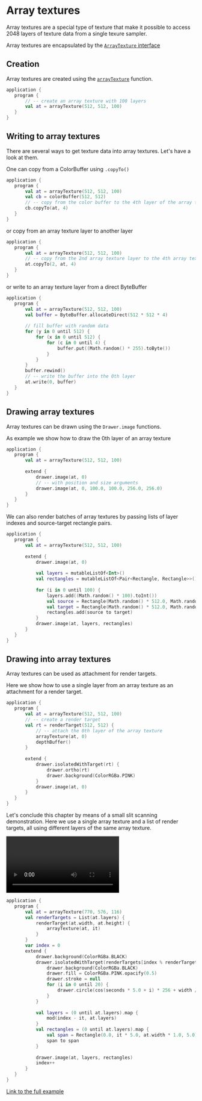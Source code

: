  
 # Array textures 
 
 Array textures are a special type of texture that make it possible to access 2048 layers of texture data from a single texure sampler. 
 
 Array textures are encapsulated by the [`ArrayTexture` interface](https://api.openrndr.org/org.openrndr.draw/-array-texture/index.html) 
 
 ## Creation 
 
 Array textures are created using the [`arrayTexture`](https://api.openrndr.org/org.openrndr.draw/array-texture.html) function. 
 
 ```kotlin
application {
    program {
        // -- create an array texture with 100 layers
        val at = arrayTexture(512, 512, 100)
    }
}
``` 
 
 ## Writing to array textures 
 
 There are several ways to get texture data into array textures. Let's have a look at them. 
 
 One can copy from a ColorBuffer using `.copyTo()` 
 
 ```kotlin
application {
    program {
        val at = arrayTexture(512, 512, 100)
        val cb = colorBuffer(512, 512)
        // -- copy from the color buffer to the 4th layer of the array texture
        cb.copyTo(at, 4)
    }
}
``` 
 
 or copy from an array texture layer to another layer 
 
 ```kotlin
application {
    program {
        val at = arrayTexture(512, 512, 100)
        // -- copy from the 2nd array texture layer to the 4th array texture layer
        at.copyTo(2, at, 4)
    }
}
``` 
 
 or write to an array texture layer from a direct ByteBuffer 
 
 ```kotlin
application {
    program {
        val at = arrayTexture(512, 512, 100)
        val buffer = ByteBuffer.allocateDirect(512 * 512 * 4)
        
        // fill buffer with random data
        for (y in 0 until 512) {
            for (x in 0 until 512) {
                for (c in 0 until 4) {
                    buffer.put((Math.random() * 255).toByte())
                }
            }
        }
        buffer.rewind()
        // -- write the buffer into the 0th layer
        at.write(0, buffer)
    }
}
``` 
 
 ## Drawing array textures 
 
 Array textures can be drawn using the `Drawer.image` functions. 
 
 As example we show how to draw the 0th layer of an array texture 
 
 ```kotlin
application {
    program {
        val at = arrayTexture(512, 512, 100)
        
        extend {
            drawer.image(at, 0)
            // -- with position and size arguments
            drawer.image(at, 0, 100.0, 100.0, 256.0, 256.0)
        }
    }
}
``` 
 
 We can also render batches of array textures by passing lists of layer indexes and source-target rectangle pairs. 
 
 ```kotlin
application {
    program {
        val at = arrayTexture(512, 512, 100)
        
        extend {
            drawer.image(at, 0)
            
            val layers = mutableListOf<Int>()
            val rectangles = mutableListOf<Pair<Rectangle, Rectangle>>()
            
            for (i in 0 until 100) {
                layers.add((Math.random() * 100).toInt())
                val source = Rectangle(Math.random() * 512.0, Math.random() * 512.0, Math.random() * 512.0, Math.random() * 512.0)
                val target = Rectangle(Math.random() * 512.0, Math.random() * 512.0, Math.random() * 512.0, Math.random() * 512.0)
                rectangles.add(source to target)
            }
            drawer.image(at, layers, rectangles)
        }
    }
}
``` 
 
 ## Drawing into array textures 
 
 Array textures can be used as attachment for render targets. 
 
 Here we show how to use a single layer from an array texture as an attachment for a render target. 
 
 ```kotlin
application {
    program {
        val at = arrayTexture(512, 512, 100)
        // -- create a render target
        val rt = renderTarget(512, 512) {
            // -- attach the 0th layer of the array texture
            arrayTexture(at, 0)
            depthBuffer()
        }
        
        extend {
            drawer.isolatedWithTarget(rt) {
                drawer.ortho(rt)
                drawer.background(ColorRGBa.PINK)
            }
            drawer.image(at, 0)
        }
    }
}
``` 
 
 Let's conclude this chapter by means of a small slit scanning demonstration. Here we use a single array 
texture and a list of render targets, all using different layers of the same array texture. 
 
 <video controls>
    <source src="media/array-texture-001.mp4" type="video/mp4"></source>
</video>
 
 
 ```kotlin
application {
    program {
        val at = arrayTexture(770, 576, 116)
        val renderTargets = List(at.layers) {
            renderTarget(at.width, at.height) {
                arrayTexture(at, it)
            }
        }
        var index = 0
        extend {
            drawer.background(ColorRGBa.BLACK)
            drawer.isolatedWithTarget(renderTargets[index % renderTargets.size]) {
                drawer.background(ColorRGBa.BLACK)
                drawer.fill = ColorRGBa.PINK.opacify(0.5)
                drawer.stroke = null
                for (i in 0 until 20) {
                    drawer.circle(cos(seconds * 5.0 + i) * 256 + width / 2.0, sin(i + seconds * 6.32) * 256 + height / 2.0, 100.0)
                }
            }
            
            val layers = (0 until at.layers).map {
                mod(index - it, at.layers)
            }
            val rectangles = (0 until at.layers).map {
                val span = Rectangle(0.0, it * 5.0, at.width * 1.0, 5.0)
                span to span
            }
            
            drawer.image(at, layers, rectangles)
            index++
        }
    }
}
``` 
 
 [Link to the full example](https://github.com/openrndr/openrndr-examples/blob/master/src/main/kotlin/examples/06_Advanced_drawing/C07_Array_textures000.kt) 

